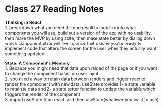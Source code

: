 # Class 27 Reading Notes

**Thinking in React**  
1\. break down what you need the end result to look like into what components you will use, build out a version of the app with no usability, then make the MVP by using state, then make state better by dialing down which component state will live in, once that's done you're ready to implement code that alters the screen for the user when they actually want something updated  

**State: A Component's Memory**  
1\. Because you might need that data upon reload of the page or if you want to change the component based on user input  
2\. you need a way to retain data between renders and trigger react to render the component with new data. useState provides 1- a state variable to retain te data and 2- a state setter function to update the variable which triggers the render of the component  
3\. import useState from react, and then useState(whatever you want to use)  